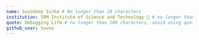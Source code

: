 ```yaml
---
name: Suvodeep Sinha # No longer than 28 characters
institution: SRM Institute of Science and Technology 🚩 # no longer than 58 characters
quote: Debugging Life # no longer than 100 characters, avoid using quotes(") to guarantee the format remains the same.
github_user: Suvoo
---
```

